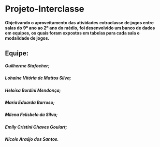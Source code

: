 # Projeto-Interclasse
#### Objetivando o aproveitamento das atividades extraclasse de jogos entre salas do 9º ano ao 2º ano do médio, foi desenvolvido um banco de dados em equipes, os quais foram expostos em tabelas para cada sala e modalidade de jogos.
## Equipe:
##### Guilherme Stafocher;
##### Lohaine Vitória de Mattos Silva;
##### Heloísa Bordini Mendonça;
##### Maria Eduarda Barroso;
##### Milena Felisbelo da Silva;
##### Emily Cristini Chaves Goulart;
##### Nicole Araújo dos Santos.
